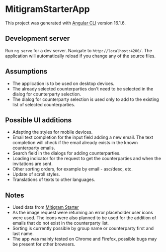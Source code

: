 # MitigramStarterApp

This project was generated with [Angular CLI](https://github.com/angular/angular-cli) version 16.1.6.

## Development server

Run `ng serve` for a dev server. Navigate to `http://localhost:4200/`. The application will automatically reload if you change any of the source files.

## Assumptions
- The application is to be used on desktop devices.
- The already selected counterparties don't need to be selected in the dialog for counterparty selection.
- The dialog for counterparty selection is used only to add to the existing list of selected counterparties.

## Possible UI additions
- Adapting the styles for mobile devices.
- Email text completion for the input field adding a new email. The text completion will check if the email already exists in the known counterparty emails.
- Search field in the dialogs for adding counterparties. 
- Loading indicator for the request to get the counterparties and when the invitations are sent.
- Other sorting orders, for example by email - asc/desc, etc.
- Update of scroll styles.
- Translations of texts to other languages.

## Notes
- Used data from [Mitigram Starter](https://stackblitz.com/edit/mitigram-starter)
- As the image request were returning an error placeholder user icons were used. The icons were also planned to be used for the addition of emails that do not exist in the counterparty list.
- Sorting is currently possible by group name or counterparty first and last name.
- The app was mainly tested on Chrome and Firefox, possible bugs may be present for other browsers.